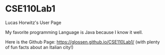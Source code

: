 # CSE110Lab1
Lucas Horwitz's User Page

My favorite programming Language is Java because I know it well.

Here is the Github Page: https://glossen.github.io/CSE110Lab1/ (with plenty of fun facts about an Italian city!)